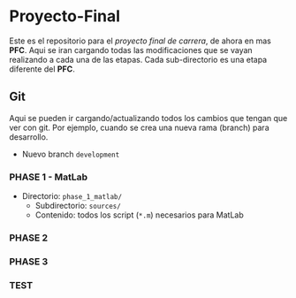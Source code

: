 # Proyecto-Final
Este es el repositorio para el *proyecto final de carrera*, de ahora en mas **PFC**. Aqui se iran cargando todas las modificaciones que se vayan realizando a cada una de las etapas.
Cada sub-directorio es una etapa diferente del **PFC**.

## Git
Aqui se pueden ir cargando/actualizando todos los cambios que tengan que ver con git. Por ejemplo, cuando se crea una nueva rama (branch) para desarrollo.

- Nuevo branch `development`

### PHASE 1 - MatLab
- Directorio:		`phase_1_matlab/`
  - Subdirectorio:	`sources/`
  - Contenido:		todos los script (`*.m`) necesarios para MatLab


### PHASE 2

### PHASE 3

### TEST
